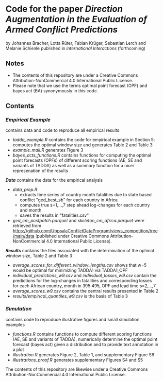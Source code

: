 # Code for the paper _Direction Augmentation in the Evaluation of Armed Conflict Predictions_

by Johannes Bracher, Lotta Rüter, Fabian Krüger, Sebastian Lerch and Melanie Schienle published in _International Interactions_ (forthcoming)

## Notes

+ The contents of this repository are under a Creative Commons Attribution-NonCommercial 4.0 International Public License.
+ Please note that we use the terms optimal point forecast (OPF) and bayes act (BA) synonymously in this code.

## Contents

### **_Empirical Example_**
contains data and code to reproduce all empirical results
+ _tadda_example.R_ contains the code for empirical example in Section 5: computes the optimal window size and generates Table 2 and Table 3
+ _example_mali.R_ generates Figure 3
+ _bayes_acts_functions.R_ contains functions for computing the optimal point forecasts (OPFs) of different scoring functions (AE, SE and variants of TADDA) as well as a summary function for a nicer represenation of the results

**_Data_**
contains the data for the empirical analysis
+ _data_prep.R_
  * extracts time series of country month fatalities due to state based conflict "ged_best_sb" for each country in Africa
  * computes true s=1,...,7 step ahead log-changes for each country and month
  * saves the results in "fatalities.csv"
+ _ged_cm_postpatch.parquet_ and _skeleton_cm_africa.parquet_ were retrieved from https://github.com/UppsalaConflictDataProgram/views_competition/tree/main/data (published under Creative Commons Attribution-NonCommercial 4.0 International Public License).

**_Results_**
contains the files associated with the determination of the optimal window size, Table 2 and Table 3
+ _average_scores_for_different_window_lengths.csv_ shows that w=5 would be optimal for minimizing TADDA1 via TADDA1_OPF
+ _individual_predictions_w9.csv_ and _individual_losses_w9.csv_ contain the predictions for the log-changes in fatalities and corresponding losses for each African country, month in 395:495, OPF and lead time s=2,...,7
+ _average_scores_w9.csv_ contains the central results presented in Table 2
+ _results/empirical_quantiles_w9.csv_ is the basis of Table 3

### **_Simulation_**
contains code to reproduce illustrative figures and small simulation examples
+ _functions.R_ contains functions to compute different scoring functions (AE, SE and variants of TADDA), numerically determine the optimal point forecast (bayes act) given a distribution and to provide text annotation in a plot
+ _illustration.R_ generates Figure 2, Table 1, and supplementary Figure S6
+ _illustrations_proof.R_ generates supplementary Figures S4 and S5

The contents of this repository are likewise under a Creative Commons Attribution-NonCommercial 4.0 International Public License.
